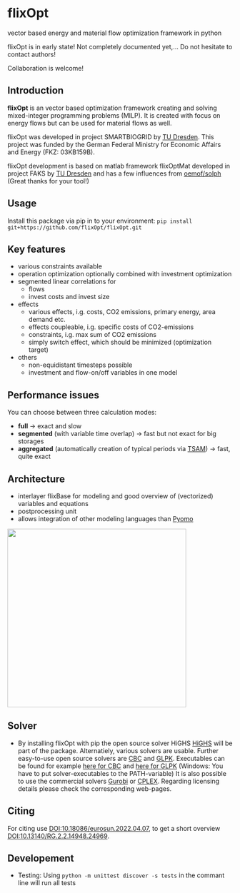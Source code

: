 # flixOpt
vector based energy and material flow optimization framework in python

flixOpt is in early state! Not completely documented yet,... Do not hesitate to contact authors! 

Collaboration is welcome!
## Introduction
**flixOpt** is an vector based optimization framework creating and solving mixed-integer programming problems (MILP). It is created with focus on energy flows but can be used for material flows as well.

flixOpt was developed in project SMARTBIOGRID by [TU Dresden](https://github.com/gewv-tu-dresden).
This project was funded by the German Federal Ministry for Economic Affairs and Energy (FKZ: 03KB159B).

flixOpt development is based on matlab framework flixOptMat developed in project FAKS by [TU Dresden](https://github.com/gewv-tu-dresden) and has a few influences from [oemof/solph](https://github.com/oemof/oemof-solph) (Great thanks for your tool!)

## Usage
Install this package via pip in to your environment: `pip install git+https://github.com/flixOpt/flixOpt.git`

## Key features
  * various constraints available
  * operation optimization optionally combined with investment optimization
  * segmented linear correlations for
    * flows
    * invest costs and invest size
  * effects 
    * various effects, i.g. costs, CO2 emissions, primary energy, area demand etc.
    * effects coupleable, i.g. specific costs of CO2-emissions
    * constraints, i.g. max sum of CO2 emissions
    * simply switch effect, which should be minimized (optimization target)
  * others
    * non-equidistant timesteps possible
    * investment and flow-on/off variables in one model
## Performance issues
You can choose between three calculation modes:
  * **full** -> exact and slow
  * **segmented** (with variable time overlap) -> fast but not exact for big storages
  * **aggregated** (automatically creation of typical periods via [TSAM](https://github.com/FZJ-IEK3-VSA/tsam "more info")) -> fast, quite exact
## Architecture
  * interlayer flixBase for modeling and good overview of (vectorized) variables and equations
  * postprocessing unit  
  * allows integration of other modeling languages than [Pyomo](http://www.pyomo.org/)
<img src="/pics/architecture_flixOpt.png" style=" height:400px "  >

## Solver
  * By installing flixOpt with pip the open source solver HiGHS [HiGHS](https://highs.dev/) will be part of the package. Alternatiely, various solvers are usable. Further easy-to-use open source solvers are [CBC](https://github.com/coin-or/Cbc) and [GLPK](https://www.gnu.org/software/glpk/). Executables can be found for example [here for CBC](https://portal.ampl.com/dl/open/cbc/) and [here for GLPK](https://sourceforge.net/projects/winglpk/) (Windows: You have to put solver-executables to the PATH-variable) It is also possible to use the commercial solvers [Gurobi](https://www.gurobi.com/) or [CPLEX](https://www.gurobi.com/). Regarding licensing details please check the corresponding web-pages.

## Citing
For citing use [DOI:10.18086/eurosun.2022.04.07](https://doi.org/10.18086/eurosun.2022.04.07), to get a short overview [DOI:10.13140/RG.2.2.14948.24969](https://doi.org/10.13140/RG.2.2.14948.24969).

## Developement
 * Testing: Using `python -m unittest discover -s tests` in the commant line will run all tests
